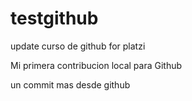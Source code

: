 # testgithub
update curso de github for platzi

Mi primera contribucion local para Github

un commit mas desde github

